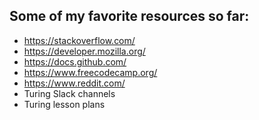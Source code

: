 ## Some of my favorite resources so far:
+ https://stackoverflow.com/
+ https://developer.mozilla.org/
+ https://docs.github.com/
+ https://www.freecodecamp.org/
+ https://www.reddit.com/
+ Turing Slack channels
+ Turing lesson plans
